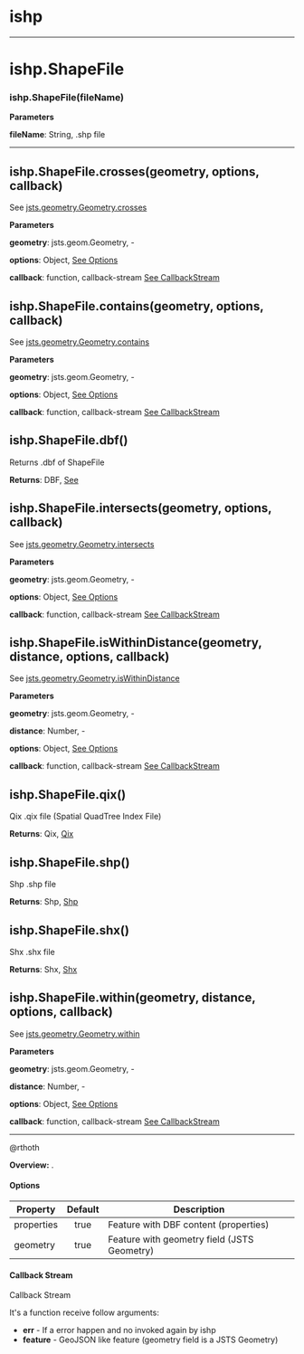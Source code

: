 ishp
===





---

ishp.ShapeFile
===


### ishp.ShapeFile(fileName)

**Parameters**

**fileName**: String, .shp file


---




ishp.ShapeFile.crosses(geometry, options, callback) 
-----------------------------

See [jsts.geometry.Geometry.crosses](file:///home/rthoth.arch/GITs/jsts/doc/api/symbols/jsts.geom.Geometry.html#crosses)

**Parameters**

**geometry**: jsts.geom.Geometry, -

**options**: Object, [See Options](#options)

**callback**: function, callback-stream [See CallbackStream](#callbackStream)





ishp.ShapeFile.contains(geometry, options, callback) 
-----------------------------

See [jsts.geometry.Geometry.contains](file:///home/rthoth.arch/GITs/jsts/doc/api/symbols/jsts.geom.Geometry.html#contains)

**Parameters**

**geometry**: jsts.geom.Geometry, -

**options**: Object, [See Options](#options)

**callback**: function, callback-stream [See CallbackStream](#callbackStream)





ishp.ShapeFile.dbf() 
-----------------------------

Returns .dbf of ShapeFile

**Returns**: DBF, [See](https://www.npmjs.org/package/idbf)




ishp.ShapeFile.intersects(geometry, options, callback) 
-----------------------------

See [jsts.geometry.Geometry.intersects](file:///home/rthoth.arch/GITs/jsts/doc/api/symbols/jsts.geom.Geometry.html#intersects)

**Parameters**

**geometry**: jsts.geom.Geometry, -

**options**: Object, [See Options](#options)

**callback**: function, callback-stream [See CallbackStream](#callbackStream)





ishp.ShapeFile.isWithinDistance(geometry, distance, options, callback) 
-----------------------------

See [jsts.geometry.Geometry.isWithinDistance](file:///home/rthoth.arch/GITs/jsts/doc/api/symbols/jsts.geom.Geometry.html#isWithinDistance)

**Parameters**

**geometry**: jsts.geom.Geometry, -

**distance**: Number, -

**options**: Object, [See Options](#options)

**callback**: function, callback-stream [See CallbackStream](#callbackStream)





ishp.ShapeFile.qix() 
-----------------------------

Qix .qix file (Spatial QuadTree Index File)

**Returns**: Qix, [Qix](Qix.md)




ishp.ShapeFile.shp() 
-----------------------------

Shp .shp file

**Returns**: Shp, [Shp](Shp.md)




ishp.ShapeFile.shx() 
-----------------------------

Shx .shx file

**Returns**: Shx, [Shx](Shx.md)




ishp.ShapeFile.within(geometry, distance, options, callback) 
-----------------------------

See [jsts.geometry.Geometry.within](file:///home/rthoth.arch/GITs/jsts/doc/api/symbols/jsts.geom.Geometry.html#within)

**Parameters**

**geometry**: jsts.geom.Geometry, -

**distance**: Number, -

**options**: Object, [See Options](#options)

**callback**: function, callback-stream [See CallbackStream](#callbackStream)




---



@rthoth



**Overview:** .

#### <a name="options">Options</a>

Property   | Default | Description
-----------|:-------:|---------------------------------------
properties | true    | Feature with DBF content (properties)
geometry   | true    | Feature with geometry field (JSTS Geometry)

#### <a name="callbackStream">Callback Stream</a>

Callback Stream

It's a function receive follow arguments:

* **err** - If a error happen and no invoked again by ishp
* **feature** - GeoJSON like feature (geometry field is a JSTS Geometry)
